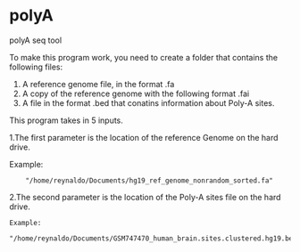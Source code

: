 polyA
=====

polyA seq tool


To make this program work, you need to create a folder that contains the following files:
 
1. A reference genome file, in the format .fa
2. A copy of the reference genome with the following format .fai
3. A file in the format .bed that conatins information about Poly-A sites.
 
This program takes in 5 inputs.

1.The first parameter is the location of the reference Genome on the hard drive.
  	
   Example:
   
 		"/home/reynaldo/Documents/hg19_ref_genome_nonrandom_sorted.fa"
 
2.The second parameter is the location of the Poly-A sites file on the hard drive.
 	  
    Example:
    
    "/home/reynaldo/Documents/GSM747470_human_brain.sites.clustered.hg19.bed"
